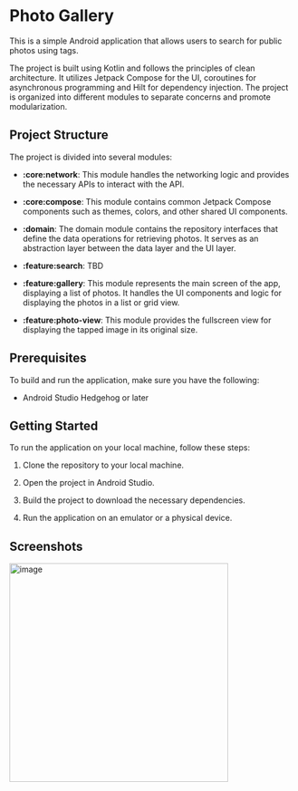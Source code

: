 # Photo Gallery

This is a simple Android application that allows users to search for public photos using tags.

The project is built using Kotlin and follows the principles of clean architecture. It utilizes Jetpack Compose for the UI, coroutines for asynchronous programming and Hilt for dependency injection. The project is organized into different modules to separate concerns and promote modularization.

## Project Structure

The project is divided into several modules:

- **:core:network**: This module handles the networking logic and provides the necessary APIs to interact with the API.

- **:core:compose**: This module contains common Jetpack Compose components such as themes, colors, and other shared UI components.

- **:domain**: The domain module contains the repository interfaces that define the data operations for retrieving photos. It serves as an abstraction layer between the data layer and the UI layer.

- **:feature:search**: TBD

- **:feature:gallery**: This module represents the main screen of the app, displaying a list of photos. It handles the UI components and logic for displaying the photos in a list or grid view.

- **:feature:photo-view**: This module provides the fullscreen view for displaying the tapped image in its original size.

## Prerequisites

To build and run the application, make sure you have the following:

- Android Studio Hedgehog or later

## Getting Started

To run the application on your local machine, follow these steps:

1. Clone the repository to your local machine.

2. Open the project in Android Studio.

3. Build the project to download the necessary dependencies.

4. Run the application on an emulator or a physical device.

## Screenshots
<img width="386" alt="image" src="https://github.com/rezaiyan/PhotoGallery/assets/16861750/f68fa0ed-14ac-478c-a6a8-e26e6709bce7">

